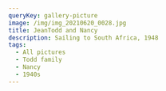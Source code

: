 ```yaml
---
queryKey: gallery-picture
image: /img/img_20210620_0028.jpg
title: JeanTodd and Nancy
description: Sailing to South Africa, 1948
tags:
  - All pictures
  - Todd family
  - Nancy
  - 1940s
---
```

